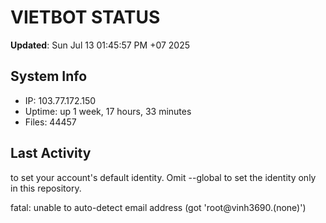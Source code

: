 # VIETBOT STATUS
**Updated**: Sun Jul 13 01:45:57 PM +07 2025

## System Info
- IP: 103.77.172.150
- Uptime: up 1 week, 17 hours, 33 minutes
- Files: 44457

## Last Activity

to set your account's default identity.
Omit --global to set the identity only in this repository.

fatal: unable to auto-detect email address (got 'root@vinh3690.(none)')
